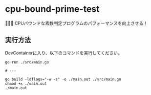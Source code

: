 # cpu-bound-prime-test

🌯🌯🌯 CPUバウンドな素数判定プログラムのパフォーマンスを向上させる！  

## 実行方法

DevContainerに入り、以下のコマンドを実行してください。  

```shell
go run ./src/main.go

# ---

go build -ldflags="-w -s" -o ./main.out ./src/main.go
chmod +x ./main.out
./main.out
```
